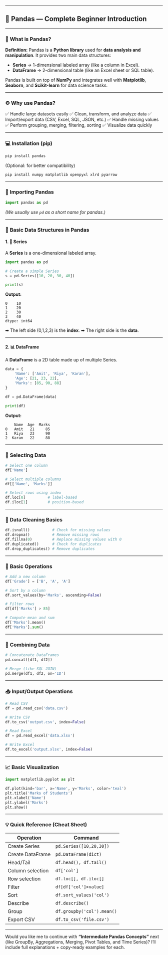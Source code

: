 
---

## 🐼 **Pandas — Complete Beginner Introduction**

---

### 🧠 **What is Pandas?**

**Definition:**
Pandas is a **Python library** used for **data analysis and manipulation**.
It provides two main data structures:

* **Series** → 1-dimensional labeled array (like a column in Excel).
* **DataFrame** → 2-dimensional table (like an Excel sheet or SQL table).

Pandas is built on top of **NumPy** and integrates well with **Matplotlib**, **Seaborn**, and **Scikit-learn** for data science tasks.

---

### ⚙️ **Why use Pandas?**

✅ Handle large datasets easily
✅ Clean, transform, and analyze data
✅ Import/export data (CSV, Excel, SQL, JSON, etc.)
✅ Handle missing values
✅ Perform grouping, merging, filtering, sorting
✅ Visualize data quickly

---

### 💻 **Installation (pip)**

```bash
pip install pandas
```

(Optional: for better compatibility)

```bash
pip install numpy matplotlib openpyxl xlrd pyarrow
```

---

### 🧩 **Importing Pandas**

```python
import pandas as pd
```

*(We usually use `pd` as a short name for pandas.)*

---

### 📗 **Basic Data Structures in Pandas**

#### 1. 🧮 **Series**

A **Series** is a one-dimensional labeled array.

```python
import pandas as pd

# Create a simple Series
s = pd.Series([10, 20, 30, 40])

print(s)
```

**Output:**

```
0    10
1    20
2    30
3    40
dtype: int64
```

➡ The left side (0,1,2,3) is the **index**.
➡ The right side is the **data**.

---

#### 2. 📊 **DataFrame**

A **DataFrame** is a 2D table made up of multiple Series.

```python
data = {
    'Name': ['Amit', 'Riya', 'Karan'],
    'Age': [21, 23, 22],
    'Marks': [85, 90, 88]
}

df = pd.DataFrame(data)

print(df)
```

**Output:**

```
    Name  Age  Marks
0   Amit   21     85
1   Riya   23     90
2  Karan   22     88
```

---


### 🎯 **Selecting Data**

```python
# Select one column
df['Name']

# Select multiple columns
df[['Name', 'Marks']]

# Select rows using index
df.loc[0]          # label-based
df.iloc[1]         # position-based
```

---

### 🧹 **Data Cleaning Basics**

```python
df.isnull()          # Check for missing values
df.dropna()          # Remove missing rows
df.fillna(0)         # Replace missing values with 0
df.duplicated()      # Check for duplicates
df.drop_duplicates() # Remove duplicates
```

---

### 🧮 **Basic Operations**

```python
# Add a new column
df['Grade'] = ['B', 'A', 'A']

# Sort by a column
df.sort_values(by='Marks', ascending=False)

# Filter rows
df[df['Marks'] > 85]

# Compute mean and sum
df['Marks'].mean()
df['Marks'].sum()
```

---

### 🔗 **Combining Data**

```python
# Concatenate DataFrames
pd.concat([df1, df2])

# Merge (like SQL JOIN)
pd.merge(df1, df2, on='ID')
```

---

### 📥 **Input/Output Operations**

```python
# Read CSV
df = pd.read_csv('data.csv')

# Write CSV
df.to_csv('output.csv', index=False)

# Read Excel
df = pd.read_excel('data.xlsx')

# Write Excel
df.to_excel('output.xlsx', index=False)
```

---

### 📈 **Basic Visualization**

```python
import matplotlib.pyplot as plt

df.plot(kind='bar', x='Name', y='Marks', color='teal')
plt.title('Marks of Students')
plt.xlabel('Name')
plt.ylabel('Marks')
plt.show()
```

---

### 💡 **Quick Reference (Cheat Sheet)**

| Operation        | Command                    |
| ---------------- | -------------------------- |
| Create Series    | `pd.Series([10,20,30])`    |
| Create DataFrame | `pd.DataFrame(dict)`       |
| Head/Tail        | `df.head(), df.tail()`     |
| Column selection | `df['col']`                |
| Row selection    | `df.loc[], df.iloc[]`      |
| Filter           | `df[df['col']>value]`      |
| Sort             | `df.sort_values('col')`    |
| Describe         | `df.describe()`            |
| Group            | `df.groupby('col').mean()` |
| Export CSV       | `df.to_csv('file.csv')`    |

---

Would you like me to continue with **“Intermediate Pandas Concepts”** next (like GroupBy, Aggregations, Merging, Pivot Tables, and Time Series)?
I’ll include full explanations + copy-ready examples for each.

